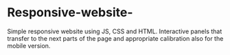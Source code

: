 # Responsive-website-
Simple responsive website using JS, CSS and HTML. Interactive panels that transfer to the next parts of the page and appropriate calibration also for the mobile version.
